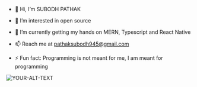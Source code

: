 - 👋 Hi, I’m SUBODH PATHAK
- 👀 I’m interested in open source
- 🌱 I’m currently getting my hands on MERN, Typescript and React Native
- 📫 Reach me at pathaksubodh945@gmail.com

- ⚡ Fun fact: Programming is not meant for me, I am meant for programming

<!---
1subodhpathak/1subodhpathak is a ✨ special ✨ repository because its `README.md` (this file) appears on your GitHub profile.
You can click the Preview link to take a look at your changes.
--->
<picture>
 <source media="(prefers-color-scheme: dark)" srcset="YOUR-DARKMODE-IMAGE">
 <source media="(prefers-color-scheme: light)" srcset="YOUR-LIGHTMODE-IMAGE">
 <img alt="YOUR-ALT-TEXT" src="YOUR-DEFAULT-IMAGE">
</picture>
